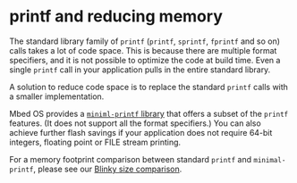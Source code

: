 # printf and reducing memory

The standard library family of `printf` (`printf`, `sprintf`, `fprintf` and so on) calls takes a lot of code space. This is because there are multiple format specifiers, and it is not possible to optimize the code at build time. Even a single `printf` call in your application pulls in the entire standard library.
 
A solution to reduce code space is to replace the standard `printf` calls with a smaller implementation.

Mbed OS provides a [`miniml-printf` library](https://github.com/ARMmbed/mbed-os/blob/master/platform/source/minimal-printf/README.md) that offers a subset of the `printf` features. (It does not support all the format specifiers.) You can also achieve further flash savings if your application does not require 64-bit integers, floating point or FILE stream printing.

For a memory footprint comparison between standard `printf` and `minimal-printf`, please see our [Blinky size comparison](https://github.com/ARMmbed/mbed-os/tree/master/platform/source/minimal-printf#size-comparison).
